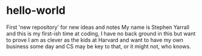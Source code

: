 # hello-world
First 'new repository' for new ideas and notes
My name is Stephen Yarrall and this is my first-ish time at coding, I have no back ground in this but want to prove I am as clever as the kids at Harvard and want to have my own business some day and CS may be key to that, or it might not, who knows.
